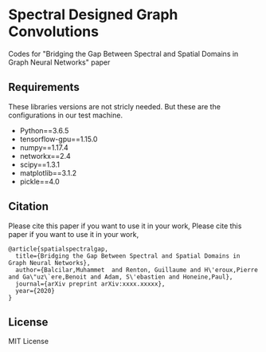 # Spectral Designed Graph Convolutions
Codes for "Bridging the Gap Between Spectral and Spatial Domains in Graph Neural Networks" paper


## Requirements
These libraries versions are not stricly needed. But these are the configurations in our test machine.
- Python==3.6.5
- tensorflow-gpu==1.15.0
- numpy==1.17.4
- networkx==2.4
- scipy==1.3.1
- matplotlib==3.1.2
- pickle==4.0


## Citation
Please cite this paper if you want to use it in your work,
Please cite this paper if you want to use it in your work,

	@article{spatialspectralgap,
	  title={Bridging the Gap Between Spectral and Spatial Domains in Graph Neural Networks},
	  author={Balcilar,Muhammet  and Renton, Guillaume and H\'eroux,Pierre and Ga\"uz\`ere,Benoit and Adam, S\'ebastien and Honeine,Paul},
	  journal={arXiv preprint arXiv:xxxx.xxxxx},
	  year={2020}
	}

  
## License
MIT License
